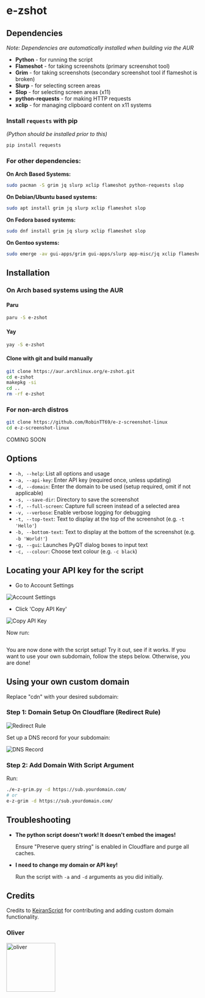 
# e-zshot

## Dependencies

*Note: Dependencies are automatically installed when building via the AUR*

- **Python** - for running the script
- **Flameshot** - for taking screenshots (primary screenshot tool)
- **Grim** - for taking screenshots (secondary screenshot tool if flameshot is broken)
- **Slurp** - for selecting screen areas
- **Slop** - for selecting screen areas (x11)
- **python-requests** - for making HTTP requests
- **xclip** - for managing clipboard content on x11 systems

### Install `requests` with pip
*(Python should be installed prior to this)*
```bash
pip install requests
```

### For other dependencies:

**On Arch Based Systems:**
```bash
sudo pacman -S grim jq slurp xclip flameshot python-requests slop
```

**On Debian/Ubuntu based systems:**
```bash
sudo apt install grim jq slurp xclip flameshot slop
```

**On Fedora based systems:**
```bash
sudo dnf install grim jq slurp xclip flameshot slop
```

**On Gentoo systems:**
```bash
sudo emerge -av gui-apps/grim gui-apps/slurp app-misc/jq xclip flameshot slop
```

## Installation

### On Arch based systems using the AUR

#### Paru
```bash
paru -S e-zshot
```

#### Yay
```bash
yay -S e-zshot
```

#### Clone with git and build manually
```bash
git clone https://aur.archlinux.org/e-zshot.git
cd e-zshot
makepkg -si
cd ..
rm -rf e-zshot
```

### For non-arch distros

```bash
git clone https://github.com/RobinTT69/e-z-screenshot-linux
cd e-z-screenshot-linux
```
COMING SOON

## Options

- `-h, --help`: List all options and usage
- `-a, --api-key`: Enter API key (required once, unless updating)
- `-d, --domain`: Enter the domain to be used (setup required, omit if not applicable)
- `-s, --save-dir`: Directory to save the screenshot
- `-f, --full-screen`: Capture full screen instead of a selected area
- `-v, --verbose`: Enable verbose logging for debugging 
- `-t, --top-text`: Text to display at the top of the screenshot (e.g. `-t 'Hello'`)
- `-b, --bottom-text`: Text to display at the bottom of the screenshot (e.g. `-b 'World!'`)
- `-g, --gui`: Launches PyQT dialog boxes to input text
- `-c, --colour`: Choose text colour (e.g. `-c black`)

## Locating your API key for the script

- Go to Account Settings

![Account Settings](https://i.e-z.host/pics/m9j6jk3a.png)

- Click 'Copy API Key'

![Copy API Key](https://i.e-z.host/pics/inmghmtw.png)

Now run:
```bash

```
You are now done with the script setup! Try it out, see if it works. If you want to use your own subdomain, follow the steps below. Otherwise, you are done!

## Using your own custom domain

Replace "cdn" with your desired subdomain:

### Step 1: Domain Setup On Cloudflare (Redirect Rule)

![Redirect Rule](https://r2.e-z.host/8a13052f-8c12-4034-b99f-0155cc616583/vbzqydsx.png)

Set up a DNS record for your subdomain:

![DNS Record](https://r2.e-z.host/8a13052f-8c12-4034-b99f-0155cc616583/f5jrvtyn.png)

### Step 2: Add Domain With Script Argument

Run:
```bash
./e-z-grim.py -d https://sub.yourdomain.com/
# or
e-z-grim -d https://sub.yourdomain.com/
```

## Troubleshooting

- **The python script doesn't work! It doesn't embed the images!**

  Ensure "Preserve query string" is enabled in Cloudflare and purge all caches.

- **I need to change my domain or API key!**

  Run the script with `-a` and `-d` arguments as you did initially.

## Credits

Credits to [KeiranScript](https://github.com/KeiranScript) for contributing and adding custom domain functionality.

### Oliver

<img src="https://r2.e-z.host/oliver.png" alt="oliver" width="128" height="128">
